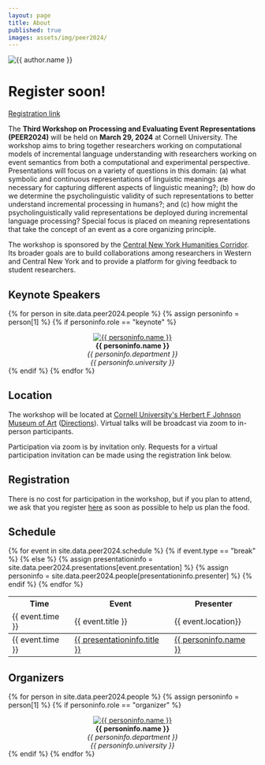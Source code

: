 ```yaml
---
layout: page
title: About
published: true
images: assets/img/peer2024/
---
```


<div class="page" markdown="1">

<img
    class="me"
    alt="{{ author.name }}"
    src="{{ site.author.photo | relative_url }}"
    srcset="{{ site.author.photo2x | relative_url }} 2x"
/>

# Register soon!
[Registration link](https://forms.gle/582nV71mjB6cc9u17)

The **Third Workshop on Processing and Evaluating Event Representations (PEER2024)** will be held on **March 29, 2024** at Cornell University. The workshop aims to bring together researchers working on computational models of incremental language understanding with researchers working on event semantics from both a computational and experimental perspective. Presentations will focus on a variety of questions in this domain: (a) what symbolic and continuous representations of linguistic meanings are necessary for capturing different aspects of linguistic meaning?; (b)  how do we determine the psycholinguistic validity of such representations to better understand incremental processing in humans?; and (c) how might the psycholinguistically valid representations be deployed during incremental language processing? Special focus is placed on meaning representations that take the concept of an event as a core organizing principle.

The workshop is sponsored by the [Central New York Humanities Corridor](https://www.cnycorridor.net/). Its broader goals are to build collaborations among researchers in Western and Central New York and to provide a platform for giving feedback to student researchers.

## Keynote Speakers

{% for person in site.data.peer2024.people %}
{% assign personinfo = person[1] %}
{% if personinfo.role == "keynote" %}
<center>
<a href="{{ personinfo.website }}"><img class="people" alt="{{ personinfo.name }}" src="{{ page.images | relative_url }}{{ personinfo.image }}" srcset="{{ page.images | relative_url }}{{ personinfo.image }}" /></a>
</center>  
<center><b>{{ personinfo.name }}</b></center>
<center><i>{{ personinfo.department }}</i></center>
<center><i>{{ personinfo.university }}</i></center>
<!-- {{ personinfo.description }} -->
{% endif %}    
{% endfor %}

## Location

The workshop will be located at [Cornell University's Herbert F Johnson Museum of Art](https://museum.cornell.edu/) ([Directions](https://maps.app.goo.gl/ztrTsHKZvDcyvbQB6)). Virtual talks will be broadcast via zoom to in-person participants. 

Participation via zoom is by invitation only. Requests for a virtual participation invitation can be made using the registration link below.  

## Registration

There is no cost for participation in the workshop, but if you plan to attend, we ask that you register [here](https://forms.gle/582nV71mjB6cc9u17) as soon as possible to help us plan the food.

## Schedule

<table>
<tr>
<th>Time</th>
<th>Event</th>
<th>Presenter</th>
</tr>
{% for event in site.data.peer2024.schedule %}
{% if event.type == "break" %}
<tr>
    <td style="border-bottom: 1pt solid black">{{ event.time }}</td>
    <td style="border-bottom: 1pt solid black">{{ event.title }}</td>
    <td style="border-bottom: 1pt solid black">{{ event.location}}</td>
</tr>
{% else %}
{% assign presentationinfo = site.data.peer2024.presentations[event.presentation] %}
{% assign personinfo = site.data.peer2024.people[presentationinfo.presenter] %}

<tr>
    <td>{{ event.time }}</td>
    <td><a href="{{ '/talks' | relative_url }}#{{ event.presentation }}">{{ presentationinfo.title }}</a></td>
    <td><a href="{{ personinfo.website }}">{{ personinfo.name }}</a></td>
</tr>
{% endif %}
{% endfor %}
</table>

## Organizers

{% for person in site.data.peer2024.people %}
{% assign personinfo = person[1] %}
{% if personinfo.role == "organizer" %}
<center>
<a href="{{ personinfo.website }}"><img class="people" alt="{{ personinfo.name }}" src="{{ page.images | relative_url }}{{ personinfo.image }}" srcset="{{ page.images | relative_url }}{{ personinfo.image }}" /></a>
</center>  
<center><b>{{ personinfo.name }}</b></center>
<center><i>{{ personinfo.department }}</i></center>
<center><i>{{ personinfo.university }}</i></center>
<!-- {{ personinfo.description }} -->
{% endif %}    
{% endfor %}

</div>
